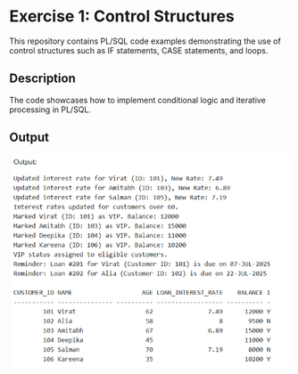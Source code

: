 # Exercise 1: Control Structures

This repository contains PL/SQL code examples demonstrating the use of control structures such as IF statements, CASE statements, and loops.

## Description

The code showcases how to implement conditional logic and iterative processing in PL/SQL.

## Output

![Sample Output](/Week_2/PL_SQL_Programming/Control_Structures/outputs/image.png)